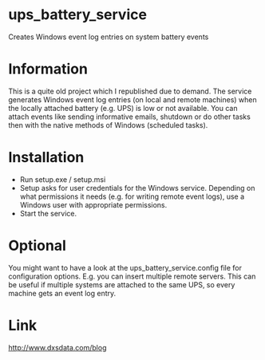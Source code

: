 # ups_battery_service
Creates Windows event log entries on system battery events

# Information
This is a quite old project which I republished due to demand.
The service generates Windows event log entries (on local and remote machines) when the locally attached battery (e.g. UPS) is low or not available.
You can attach events like sending informative emails, shutdown or do other tasks then with the native methods of Windows (scheduled tasks).

# Installation
- Run setup.exe / setup.msi
- Setup asks for user credentials for the Windows service. Depending on what permissions it needs (e.g. for writing remote event logs), use a Windows user with appropriate permissions.
- Start the service.

# Optional
You might want to have a look at the ups_battery_service.config file for configuration options.
E.g. you can insert multiple remote servers. This can be useful if multiple systems are attached to the same UPS, so every machine gets an event log entry.

# Link
http://www.dxsdata.com/blog